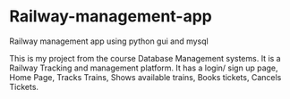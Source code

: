 # Railway-management-app
Railway management app using python gui and mysql

This is my project from the course Database Management systems.
It is a Railway Tracking and management platform.
It has a login/ sign up page,
Home Page,
Tracks Trains,
Shows available trains,
Books tickets,
Cancels Tickets.
